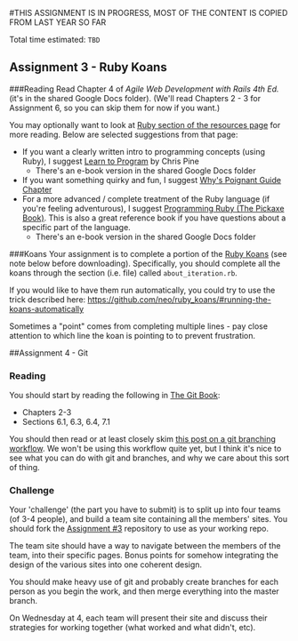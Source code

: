 #THIS ASSIGNMENT IS IN PROGRESS, MOST OF THE CONTENT IS COPIED FROM LAST YEAR SO FAR

Total time estimated: `TBD`

## Assignment 3 - Ruby Koans

###Reading
Read Chapter 4 of *Agile Web Development with Rails 4th Ed.* (it's in the shared Google Docs folder). (We'll read Chapters 2 - 3 for Assignment 6, so you can skip them for now if you want.)

You may optionally want to look at [Ruby section of the resources page](https://github.com/yale-stc-developer-curriculum/YEI-STC-Bootcamp-2013/wiki/Resources#ruby) for more reading. Below are selected suggestions from that page:

* If you want a clearly written intro to programming concepts (using Ruby), I suggest [Learn to Program](http://pine.fm/LearnToProgram/) by Chris Pine
  * There's an e-book version in the shared Google Docs folder
* If you want something quirky and fun, I suggest [Why's Poignant Guide Chapter](http://mislav.uniqpath.com/poignant-guide/book/)
* For a more advanced / complete treatment of the Ruby language (if you're feeling adventurous), I suggest [Programming Ruby (The Pickaxe Book)](http://pragprog.com/book/ruby4/programming-ruby-1-9-2-0). This is also a great reference book if you have questions about a specific part of the language.
  * There's an e-book version in the shared Google Docs folder


###Koans
Your assignment is to complete a portion of the [Ruby Koans](http://rubykoans.com) (see note below before downloading). Specifically, you should complete all the koans through the section (i.e. file) called `about_iteration.rb`.

If you would like to have them run automatically, you could try to use the trick described here:
https://github.com/neo/ruby_koans/#running-the-koans-automatically

Sometimes a "point" comes from completing multiple lines - pay close attention to which line the koan is pointing to to prevent frustration.

##Assignment 4 - Git
### Reading 

You should start by reading the following in [The Git Book](http://git-scm.com/book):

* Chapters 2-3
* Sections 6.1, 6.3, 6.4, 7.1

You should then read or at least closely skim [this post on a git branching workflow](http://nvie.com/posts/a-successful-git-branching-model/). We won't be using this workflow quite yet, but I think it's nice to see what you can do with git and branches, and why we care about this sort of thing.

### Challenge

Your 'challenge' (the part you have to submit) is to split up into four teams (of 3-4 people), and build a team site containing all the members' sites. You should fork the [Assignment #3](https://github.com/yale-stc-developer-curriculum/assignment3) repository to use as your working repo.

The team site should have a way to navigate between the members of the team, into their specific pages. Bonus points for somehow integrating the design of the various sites into one coherent design.

You should make heavy use of git and probably create branches for each person as you begin the work, and then merge everything into the master branch.

On Wednesday at 4, each team will present their site and discuss their strategies for working together (what worked and what didn't, etc).